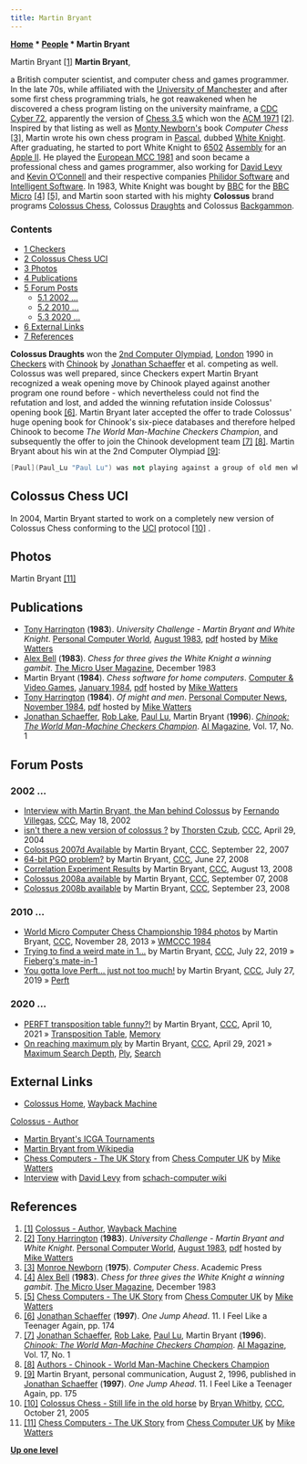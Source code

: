 ```yaml
---
title: Martin Bryant
---
```

**[Home](Home "Home") \* [People](People "People") \* Martin Bryant**



 [](http://web.archive.org/web/20160622190141/http://www.colossusgames.co.uk:80/author/martinbryant.htm) Martin Bryant <a id="cite-note-1" href="#cite-ref-1">[1]</a> 
**Martin Bryant**,  

a British computer scientist, and computer chess and games programmer. In the late 70s, while affiliated with the [University of Manchester](University_of_Manchester "University of Manchester") and after some first chess programming trials, he got reawakened when he discovered a chess program listing on the university mainframe, a [CDC Cyber 72](CDC_Cyber "CDC Cyber"), apparently the version of [Chess 3.5](Chess_(Program) "Chess (Program)") which won the [ACM 1971](ACM_1971 "ACM 1971") <a id="cite-note-2" href="#cite-ref-2">[2]</a>. 
Inspired by that listing as well as [Monty Newborn's](Monroe_Newborn "Monroe Newborn") book *Computer Chess* <a id="cite-note-3" href="#cite-ref-3">[3]</a>, Martin wrote his own chess program in [Pascal](Pascal "Pascal"), dubbed [White Knight](White_Knight "White Knight"). After graduating, he started to port White Knight to [6502](6502 "6502") [Assembly](Assembly "Assembly") for an [Apple II](Apple_II "Apple II"). 
He played the [European MCC 1981](European_MCC_1981 "European MCC 1981") and soon became a professional chess and games programmer, also working for [David Levy](David_Levy "David Levy") and [Kevin O’Connell](Kevin_O%E2%80%99Connell "Kevin O’Connell") and their respective companies [Philidor Software](Philidor_Software "Philidor Software") and [Intelligent Software](Intelligent_Software "Intelligent Software"). 
In 1983, White Knight was bought by [BBC](https://en.wikipedia.org/wiki/BBC) for the [BBC Micro](BBC_Micro "BBC Micro") <a id="cite-note-4" href="#cite-ref-4">[4]</a> <a id="cite-note-5" href="#cite-ref-5">[5]</a>, and Martin soon started with his mighty **Colossus** brand programs [Colossus Chess](Colossus_Chess "Colossus Chess"), Colossus [Draughts](Checkers "Checkers") and Colossus [Backgammon](Backgammon "Backgammon"). 



### Contents


* [1 Checkers](#checkers)
* [2 Colossus Chess UCI](#colossus-chess-uci)
* [3 Photos](#photos)
* [4 Publications](#publications)
* [5 Forum Posts](#forum-posts)
	+ [5.1 2002 ...](#2002-...)
	+ [5.2 2010 ...](#2010-...)
	+ [5.3 2020 ...](#2020-...)
* [6 External Links](#external-links)
* [7 References](#references)






**Colossus Draughts** won the [2nd Computer Olympiad](2nd_Computer_Olympiad#Checkers "2nd Computer Olympiad"), [London](https://en.wikipedia.org/wiki/London) 1990 in [Checkers](Checkers "Checkers") with [Chinook](https://en.wikipedia.org/wiki/Chinook_%28draughts_player%29) by [Jonathan Schaeffer](Jonathan_Schaeffer "Jonathan Schaeffer") et al. competing as well. Colossus was well prepared, since Checkers expert Martin Bryant recognized a weak opening move by Chinook played against another program one round before - which nevertheless could not find the refutation and lost, 
and added the winning refutation inside Colossus' opening book <a id="cite-note-6" href="#cite-ref-6">[6]</a>. Martin Bryant later accepted the offer to trade Colossus' huge opening book for Chinook's six-piece databases and therefore helped Chinook to become *The World Man-Machine Checkers Champion*, and subsequently the offer to join the Chinook development team <a id="cite-note-7" href="#cite-ref-7">[7]</a> <a id="cite-note-8" href="#cite-ref-8">[8]</a>. Martin Bryant about his win at the 2nd Computer Olympiad <a id="cite-note-9" href="#cite-ref-9">[9]</a>:




```C++
[Paul](Paul_Lu "Paul Lu") was not playing against a group of old men who'd never seen a computer play in a competitive tournament before, but a "seasoned professional" of computer chess tournaments, where it is common practice to watch your opponents in early rounds hoping to catch them on a repeated mistake later. This has been documented to happen in computer chess tournaments so why shouldn't it happen in draughts? However, in Colossus' defense, even though I had "booked up" on the winning line, it may have been capable of finding the winning moves "across the board" anyway. After winning the game I thought to myself that it was remarkably stupid and arrogant (in the nicest possible way) of Jonathan and his team to enter a tournament with an operator who hardly knew the notation, let alone being able to recognize when his program had walked into and out of a loss! I had heard all these press "claims" by Jonathan that he'd beat the world champion in one year and solve the game in two! I had grown to love the game and knew that wasn't going to happen and so was very happy to "prove" to the world that the Chinook team still had a lot to learn about draughts.

```

## Colossus Chess UCI


In 2004, Martin Bryant started to work on a completely new version of Colossus Chess conforming to the [UCI](UCI "UCI") protocol <a id="cite-note-10" href="#cite-ref-10">[10]</a> . 



## Photos


 [](http://www.chesscomputeruk.com/html/chess_computers_-_the_uk_story.html) 
Martin Bryant <a id="cite-note-11" href="#cite-ref-11">[11]</a>



## Publications


* [Tony Harrington](Tony_Harrington "Tony Harrington") (**1983**). *University Challenge - Martin Bryant and White Knight*. [Personal Computer World](Personal_Computer_World "Personal Computer World"), [August 1983](http://www.chesscomputeruk.com/html/publication_archive_1983.html), [pdf](http://www.chesscomputeruk.com/PCW_August_1983.pdf) hosted by [Mike Watters](Mike_Watters "Mike Watters")
* [Alex Bell](Alex_Bell "Alex Bell") (**1983**). *Chess for three gives the White Knight a winning gambit*. [The Micro User Magazine](https://en.wikipedia.org/wiki/The_Micro_User), December 1983
* Martin Bryant (**1984**). *Chess software for home computers*. [Computer & Video Games](https://en.wikipedia.org/wiki/Computer_and_Video_Games), [January 1984](http://www.chesscomputeruk.com/html/publication_archive_1984.html), [pdf](http://www.chesscomputeruk.com/C_V_Games_Software_January_1984.pdf) hosted by [Mike Watters](Mike_Watters "Mike Watters")
* [Tony Harrington](Tony_Harrington "Tony Harrington") (**1984**). *Of might and men*. [Personal Computer News](http://www.acornelectron.co.uk/mags/pcn/top_lvl.html), [November 1984](http://www.acornelectron.co.uk/mags/pcn/cats/pcn086.html), [pdf](http://www.chesscomputeruk.com/PCW_November_1984.pdf) hosted by [Mike Watters](Mike_Watters "Mike Watters")
* [Jonathan Schaeffer](Jonathan_Schaeffer "Jonathan Schaeffer"), [Rob Lake](index.php?title=Rob_Lake&action=edit&redlink=1 "Rob Lake (page does not exist)"), [Paul Lu](Paul_Lu "Paul Lu"), Martin Bryant (**1996**). *[Chinook: The World Man-Machine Checkers Champion](https://www.aaai.org/ojs/index.php/aimagazine/article/view/1208)*. [AI Magazine](AAAI#AIMAG "AAAI"), Vol. 17, No. 1


## Forum Posts


### 2002 ...


* [Interview with Martin Bryant, the Man behind Colossus](https://www.stmintz.com/ccc/index.php?id=230247) by [Fernando Villegas](Fernando_Villegas "Fernando Villegas"), [CCC](CCC "CCC"), May 18, 2002
* [isn't there a new version of colossus ?](https://www.stmintz.com/ccc/index.php?id=362202) by [Thorsten Czub](Thorsten_Czub "Thorsten Czub"), [CCC](CCC "CCC"), April 29, 2004
* [Colossus 2007d Available](http://www.talkchess.com/forum/viewtopic.php?t=16616) by Martin Bryant, [CCC](CCC "CCC"), September 22, 2007
* [64-bit PGO problem?](http://www.talkchess.com/forum/viewtopic.php?t=22015) by Martin Bryant, [CCC](CCC "CCC"), June 27, 2008
* [Correlation Experiment Results](http://www.talkchess.com/forum/viewtopic.php?t=22977) by Martin Bryant, [CCC](CCC "CCC"), August 13, 2008
* [Colossus 2008a available](http://www.talkchess.com/forum/viewtopic.php?t=23563) by Martin Bryant, [CCC](CCC "CCC"), September 07, 2008
* [Colossus 2008b available](http://www.talkchess.com/forum/viewtopic.php?t=23914) by Martin Bryant, [CCC](CCC "CCC"), September 23, 2008


### 2010 ...


* [World Micro Computer Chess Championship 1984 photos](http://www.talkchess.com/forum3/viewtopic.php?f=2&t=50261) by Martin Bryant, [CCC](CCC "CCC"), November 28, 2013 » [WMCCC 1984](WMCCC_1984 "WMCCC 1984")
* [Trying to find a weird mate in 1...](http://www.talkchess.com/forum3/viewtopic.php?f=7&t=71337) by Martin Bryant, [CCC](CCC "CCC"), July 22, 2019 » [Fieberg's mate-in-1](Checkmate#FiebergMateInOne "Checkmate")
* [You gotta love Perft... just not too much!](http://www.talkchess.com/forum3/viewtopic.php?f=7&t=71379) by Martin Bryant, [CCC](CCC "CCC"), July 27, 2019 » [Perft](Perft "Perft")


### 2020 ...


* [PERFT transposition table funny?!](http://www.talkchess.com/forum3/viewtopic.php?f=7&t=77054) by Martin Bryant, [CCC](CCC "CCC"), April 10, 2021 » [Transposition Table](Transposition_Table "Transposition Table"), [Memory](Memory "Memory")
* [On reaching maximum ply](http://www.talkchess.com/forum3/viewtopic.php?f=7&t=77202) by Martin Bryant, [CCC](CCC "CCC"), April 29, 2021 » [Maximum Search Depth](Depth#MaxPly "Depth"), [Ply](Ply "Ply"), [Search](Search "Search")


## External Links


* [Colossus Home](http://web.archive.org/web/20160622190238/http://www.colossusgames.co.uk:80/home.htm), [Wayback Machine](https://en.wikipedia.org/wiki/Wayback_Machine)


 [Colossus - Author](http://web.archive.org/web/20160622190141/http://www.colossusgames.co.uk:80/author/martinbryant.htm)
* [Martin Bryant's ICGA Tournaments](https://www.game-ai-forum.org/icga-tournaments/person.php?id=345)
* [Martin Bryant from Wikipedia](https://en.wikipedia.org/wiki/Martin_Bryant_(programmer))
* [Chess Computers - The UK Story](http://www.chesscomputeruk.com/html/chess_computers_-_the_uk_story.html) from [Chess Computer UK](http://www.chesscomputeruk.com/index.html) by [Mike Watters](Mike_Watters "Mike Watters")
* [Interview](http://www.schach-computer.info/wiki/index.php/Levy,_David) with [David Levy](David_Levy "David Levy") from [schach-computer wiki](http://www.schach-computer.info/wiki/index.php/Hauptseite_En)


## References


1. <a id="cite-ref-1" href="#cite-note-1">[1]</a> [Colossus - Author](http://web.archive.org/web/20160622190141/http://www.colossusgames.co.uk:80/author/martinbryant.htm), [Wayback Machine](https://en.wikipedia.org/wiki/Wayback_Machine)
2. <a id="cite-ref-2" href="#cite-note-2">[2]</a> [Tony Harrington](Tony_Harrington "Tony Harrington") (**1983**). *University Challenge - Martin Bryant and White Knight*. [Personal Computer World](Personal_Computer_World "Personal Computer World"), [August 1983](http://www.chesscomputeruk.com/html/publication_archive_1983.html), [pdf](http://www.chesscomputeruk.com/PCW_August_1983.pdf) hosted by [Mike Watters](Mike_Watters "Mike Watters")
3. <a id="cite-ref-3" href="#cite-note-3">[3]</a> [Monroe Newborn](Monroe_Newborn "Monroe Newborn") (**1975**). *Computer Chess*. Academic Press
4. <a id="cite-ref-4" href="#cite-note-4">[4]</a> [Alex Bell](Alex_Bell "Alex Bell") (**1983**). *Chess for three gives the White Knight a winning gambit*. [The Micro User Magazine](https://en.wikipedia.org/wiki/The_Micro_User), December 1983
5. <a id="cite-ref-5" href="#cite-note-5">[5]</a> [Chess Computers - The UK Story](http://www.chesscomputeruk.com/html/chess_computers_-_the_uk_story.html) from [Chess Computer UK](http://www.chesscomputeruk.com/index.html) by [Mike Watters](Mike_Watters "Mike Watters")
6. <a id="cite-ref-6" href="#cite-note-6">[6]</a> [Jonathan Schaeffer](Jonathan_Schaeffer "Jonathan Schaeffer") (**1997**). *One Jump Ahead*. 11. I Feel Like a Teenager Again, pp. 174
7. <a id="cite-ref-7" href="#cite-note-7">[7]</a> [Jonathan Schaeffer](Jonathan_Schaeffer "Jonathan Schaeffer"), [Rob Lake](index.php?title=Rob_Lake&action=edit&redlink=1 "Rob Lake (page does not exist)"), [Paul Lu](Paul_Lu "Paul Lu"), Martin Bryant (**1996**). *[Chinook: The World Man-Machine Checkers Champion](https://www.aaai.org/ojs/index.php/aimagazine/article/view/1208)*. [AI Magazine](AAAI#AIMAG "AAAI"), Vol. 17, No. 1
8. <a id="cite-ref-8" href="#cite-note-8">[8]</a> [Authors - Chinook - World Man-Machine Checkers Champion](http://webdocs.cs.ualberta.ca/~chinook/authors/)
9. <a id="cite-ref-9" href="#cite-note-9">[9]</a> Martin Bryant, personal communication, August 2, 1996, published in [Jonathan Schaeffer](Jonathan_Schaeffer "Jonathan Schaeffer") (**1997**). *One Jump Ahead*. 11. I Feel Like a Teenager Again, pp. 175
10. <a id="cite-ref-10" href="#cite-note-10">[10]</a> [Colossus Chess - Still life in the old horse](https://www.stmintz.com/ccc/index.php?id=457095) by [Bryan Whitby](index.php?title=Bryan_Whitby&action=edit&redlink=1 "Bryan Whitby (page does not exist)"), [CCC](CCC "CCC"), October 21, 2005
11. <a id="cite-ref-11" href="#cite-note-11">[11]</a> [Chess Computers - The UK Story](http://www.chesscomputeruk.com/html/chess_computers_-_the_uk_story.html) from [Chess Computer UK](http://www.chesscomputeruk.com/index.html) by [Mike Watters](Mike_Watters "Mike Watters")

**[Up one level](People "People")**







 
